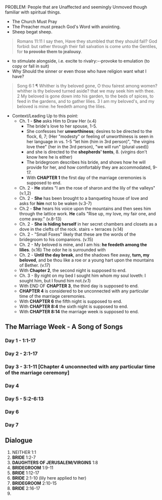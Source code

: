 PROBLEM: People that are Unaffected and seemingly Unmoved though familiar with spiritual things.

- The Church Must Pray
- The Preacher must preach God's Word with anointing.
- Sheep begat sheep.

> Romans 11:11 I say then, Have they stumbled that they should fall? God forbid: but rather through their fall salvation is come unto the Gentiles, for **to provoke them to jealousy**.

- to stimulate alongside, i.e. excite to rivalry:--provoke to emulation (to copy or fall in suit)
- Why Should the sinner or even those who have religion want what I have?

> Song 6:1 ¶ Whither is thy beloved gone, O thou fairest among women? whither is thy beloved turned aside? that we may seek him with thee.  2 My beloved is gone down into his garden, to the beds of spices, to feed in the gardens, and to gather lilies.  3 I am my beloved's, and my beloved is mine: he feedeth among the lilies.

- Context/Leading Up to this point:
  - Ch. 1 - **She** asks Him to Draw Her (v.4)
    - The bride's love to her spouse, 1-5. 
    - She confesses her **unworthiness**; desires to be directed to the flock, 6, 7;  (Her "modesty" or feeling of unworthiness is seen in her language in vs. 1-5 "let him (him in 3rd person)", "the virgins love thee" (her in the 3rd person), "we will run" (plural used))
    - and she is directed to the **shepherds' tents**, 8. (virgins don't know here he is either)
    - The bridegroom describes his bride, and shows how he will provide for her, and how comfortably they are accommodated, 9-17.
    - With **CHAPTER 1** the first day of the marriage ceremonies is supposed to end.
  - Ch. 2 - **He** states "I am the rose of sharon and the lily of the valleys" (v.1,2)
  - Ch. 2 - **She** has been brought to a banqueting house of love and asks for **him** not to be waken (v.3-7)
  - Ch.2 - **She** hears his voice upon the mountains and then sees him through the lattice work. **He** calls "Rise up, my love, my fair one, and come away." (v.8-13)
  - Ch. 2 - **She is hiding herself** in her secret chambers and closets as a dove in the clefts of the rock.  stairs = terraces (v.14)
  - Ch. 2 - "Small Foxes"  likely that these are the words of the bridegroom to his companions. (v.15)
  - Ch. 2 - My beloved is mine, and I am his: **he feedeth among the lilies**. (v.16) The odor he is surrounded with
  - Ch. 2 - **Until the day break**, and the shadows flee away, **turn, my beloved**, and be thou like a roe or a young hart upon the mountains of Bether. (v.17)
  - With **Chapter 2**, the second night is supposed to end.
  - Ch. 3 -  By night on my bed I sought him whom my soul loveth: I sought him, but I found him not.(v.1)
  - With END OF **CHAPTER 3**, the third day is supposed to end.
  - **CHAPTER 4** is considered to be unconnected with any particular time of the marriage ceremonies.
  - With **CHAPTER 6** the fifth night is supposed to end.
  - With **CHAPTER 8:4** the sixth night is supposed to end.
  - With **CHAPTER 8:14** the marriage week is supposed to end.

## The Marriage Week - A Song of Songs

### Day 1 - 1:1-17

### Day 2 - 2:1-17

### Day 3 - 3:1-11 [Chapter 4 unconnected with any particular time of the marriage ceremony]

### Day 4

### Day 5 - 5:2-6:13

### Day 6

### Day 7

## Dialogue

1. NEITHER 1:1
2. **BRIDE** 1:2-7
3. **DAUGHTERS OF JERUSALEM/VIRGINS** 1:8
4. **BRIDEGROOM** 1:9-11
5. **BRIDE** 1:12-17
6. **BRIDE** 2:1-10 (lily here applied to her)
7. **BRIDEGROOM** 2:10-15
8. **BRIDE** 2:16-17
9. 